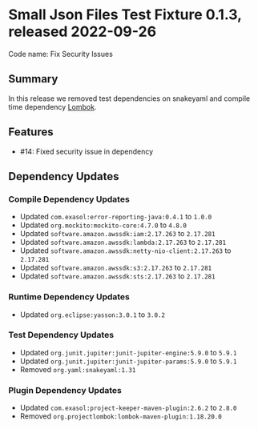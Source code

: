 # Small Json Files Test Fixture 0.1.3, released 2022-09-26


Code name: Fix Security Issues

## Summary

In this release we removed test dependencies on snakeyaml and compile time dependency [Lombok](https://projectlombok.org/).

## Features

* #14: Fixed security issue in dependency

## Dependency Updates

### Compile Dependency Updates

* Updated `com.exasol:error-reporting-java:0.4.1` to `1.0.0`
* Updated `org.mockito:mockito-core:4.7.0` to `4.8.0`
* Updated `software.amazon.awssdk:iam:2.17.263` to `2.17.281`
* Updated `software.amazon.awssdk:lambda:2.17.263` to `2.17.281`
* Updated `software.amazon.awssdk:netty-nio-client:2.17.263` to `2.17.281`
* Updated `software.amazon.awssdk:s3:2.17.263` to `2.17.281`
* Updated `software.amazon.awssdk:sts:2.17.263` to `2.17.281`

### Runtime Dependency Updates

* Updated `org.eclipse:yasson:3.0.1` to `3.0.2`

### Test Dependency Updates

* Updated `org.junit.jupiter:junit-jupiter-engine:5.9.0` to `5.9.1`
* Updated `org.junit.jupiter:junit-jupiter-params:5.9.0` to `5.9.1`
* Removed `org.yaml:snakeyaml:1.31`

### Plugin Dependency Updates

* Updated `com.exasol:project-keeper-maven-plugin:2.6.2` to `2.8.0`
* Removed `org.projectlombok:lombok-maven-plugin:1.18.20.0`
